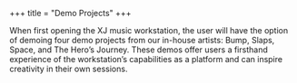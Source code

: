 +++
title = "Demo Projects"
+++

When first opening the XJ music workstation, the user will have the option of demoing four demo projects from our in-house artists: Bump, Slaps, Space, and The Hero’s Journey. These demos offer users a firsthand experience of the workstation’s capabilities as a platform and can inspire creativity in their own sessions.
